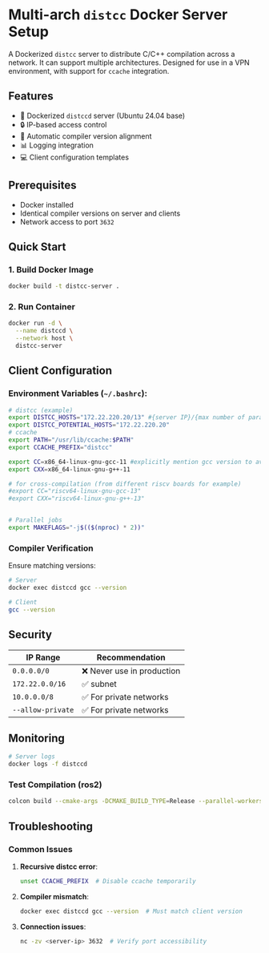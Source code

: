 # Multi-arch `distcc` Docker Server Setup

A Dockerized `distcc` server to distribute C/C++ compilation across a network. It can support multiple architectures. Designed for use in a VPN environment, with support for `ccache` integration.

## Features

- 🐳 Dockerized `distccd` server (Ubuntu 24.04 base)
- 🔒 IP-based access control
- 🔄 Automatic compiler version alignment
- 📊 Logging integration
- 💻 Client configuration templates

## Prerequisites

- Docker installed
- Identical compiler versions on server and clients
- Network access to port `3632`

## Quick Start

### 1. Build Docker Image
```bash
docker build -t distcc-server .
```

### 2. Run Container
```bash
docker run -d \
  --name distccd \
  --network host \
  distcc-server
```

## Client Configuration

### Environment Variables (`~/.bashrc`):
```bash
# distcc (example)
export DISTCC_HOSTS="172.22.220.20/13" #{server IP}/{max number of parallel jobs}
export DISTCC_POTENTIAL_HOSTS="172.22.220.20" 
# ccache
export PATH="/usr/lib/ccache:$PATH"
export CCACHE_PREFIX="distcc"

export CC=x86_64-linux-gnu-gcc-11 #explicitly mention gcc version to avoid failures 
export CXX=x86_64-linux-gnu-g++-11

# for cross-compilation (from different riscv boards for example)
#export CC="riscv64-linux-gnu-gcc-13"
#export CXX="riscv64-linux-gnu-g++-13"


# Parallel jobs
export MAKEFLAGS="-j$(($(nproc) * 2))"
```

### Compiler Verification
Ensure matching versions:
```bash
# Server
docker exec distccd gcc --version

# Client
gcc --version
```

## Security
| IP Range          | Recommendation               |
|-------------------|------------------------------|
| `0.0.0.0/0`       | ❌ Never use in production  |
| `172.22.0.0/16`   | ✅ subnet                   |
| `10.0.0.0/8`      | ✅ For private networks     |
| `--allow-private` | ✅ For private networks     |

## Monitoring
```bash
# Server logs
docker logs -f distccd
```
### Test Compilation (ros2)
```bash
colcon build --cmake-args -DCMAKE_BUILD_TYPE=Release --parallel-workers "$(distcc -j)"
```

## Troubleshooting

### Common Issues 
1. **Recursive distcc error**:
   ```bash
   unset CCACHE_PREFIX  # Disable ccache temporarily
   ```

2. **Compiler mismatch**:
   ```bash
   docker exec distccd gcc --version  # Must match client version
   ```

3. **Connection issues**:
   ```bash
   nc -zv <server-ip> 3632  # Verify port accessibility
   ```


